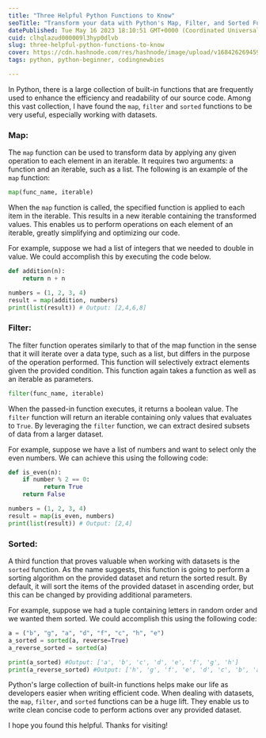 ```yaml
---
title: "Three Helpful Python Functions to Know"
seoTitle: "Transform your data with Python's Map, Filter, and Sorted Functions"
datePublished: Tue May 16 2023 18:10:51 GMT+0000 (Coordinated Universal Time)
cuid: clhqlazud000009l3hyp0dlvb
slug: three-helpful-python-functions-to-know
cover: https://cdn.hashnode.com/res/hashnode/image/upload/v1684262694592/b359675e-1011-4301-a9d8-d20e02a57c6f.png
tags: python, python-beginner, codingnewbies

---
```


In Python, there is a large collection of built-in functions that are frequently used to enhance the efficiency and readability of our source code. Among this vast collection, I have found the `map`, `filter` and `sorted` functions to be very useful, especially working with datasets.

### Map:

The `map` function can be used to transform data by applying any given operation to each element in an iterable. It requires two arguments: a function and an iterable, such as a list. The following is an example of the `map` function:

```python
map(func_name, iterable)
```

When the `map` function is called, the specified function is applied to each item in the iterable. This results in a new iterable containing the transformed values. This enables us to perform operations on each element of an iterable, greatly simplifying and optimizing our code.

For example, suppose we had a list of integers that we needed to double in value. We could accomplish this by executing the code below.

```python
def addition(n):
	return n + n

numbers = (1, 2, 3, 4)
result = map(addition, numbers)
print(list(result)) # Output: [2,4,6,8]
```

### Filter:

The filter function operates similarly to that of the map function in the sense that it will iterate over a data type, such as a list, but differs in the purpose of the operation performed. This function will selectively extract elements given the provided condition. This function again takes a function as well as an iterable as parameters.

```python
filter(func_name, iterable)
```

When the passed-in function executes, it returns a boolean value. The `filter` function will return an iterable containing only values that evaluates to `True`. By leveraging the `filter` function, we can extract desired subsets of data from a larger dataset.

For example, suppose we have a list of numbers and want to select only the even numbers. We can achieve this using the following code:

```python
def is_even(n):
	if number % 2 == 0:
          return True  
    return False

numbers = (1, 2, 3, 4)
result = map(is_even, numbers)
print(list(result)) # Output: [2,4]
```

### Sorted:

A third function that proves valuable when working with datasets is the `sorted` function. As the name suggests, this function is going to perform a sorting algorithm on the provided dataset and return the sorted result. By default, it will sort the items of the provided dataset in ascending order, but this can be changed by providing additional parameters.

For example, suppose we had a tuple containing letters in random order and we wanted them sorted. We could accomplish this using the following code:

```python
a = ("b", "g", "a", "d", "f", "c", "h", "e")
a_sorted = sorted(a, reverse=True)
a_reverse_sorted = sorted(a)

print(a_sorted) #Output: ['a', 'b', 'c', 'd', 'e', 'f', 'g', 'h']
print(a_reverse_sorted) #Output: ['h', 'g', 'f', 'e', 'd', 'c', 'b', 'a']
```

Python's large collection of built-in functions helps make our life as developers easier when writing efficient code. When dealing with datasets, the `map`, `filter`, and `sorted` functions can be a huge lift. They enable us to write clean concise code to perform actions over any provided dataset.

I hope you found this helpful. Thanks for visiting!